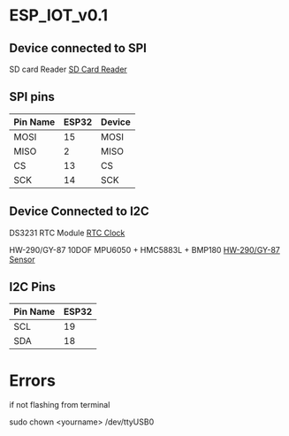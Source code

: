 # ESP_IOT_v0.1

## Device connected to SPI

SD card Reader [SD Card Reader](https://robu.in/product/sd-card-reading-writing-module-arduino/)

## SPI pins

| Pin Name | ESP32    | Device   |
|----------|----------|----------|
| MOSI     | 15       | MOSI     |
| MISO     | 2        | MISO     |
| CS       | 13       | CS       |
| SCK      | 14       | SCK      |

## Device Connected to I2C

DS3231 RTC Module [RTC Clock](https://robu.in/product/ds3231-rtc-module-precise-real-time-clock-i2c-at24c32/)

HW-290/GY-87 10DOF MPU6050 + HMC5883L + BMP180 [HW-290/GY-87 Sensor](https://robu.in/product/mpu6050hmc5883lbmp180-10dof-3-axis-gyro-3-axis-acceleration-3-axis-magnetic-field-air-pres/)

## I2C Pins

| Pin Name | ESP32 |
|----------|-------|
| SCL      | 19    |
| SDA      | 18    |

# Errors

if not flashing from terminal

sudo chown \<yourname\> /dev/ttyUSB0